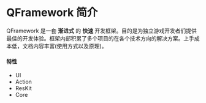 # QFramework 简介
  QFramework 是一套 **渐进式** 的 **快速** 开发框架。目的是为独立游戏开发者们提供最佳的开发体验。框架内部积累了多个项目的在各个技术方向的解决方案。上手成本低，文档内容丰富(使用方式以及原理)。

#### 特性
* UI 
* Action
* ResKit
* Core
